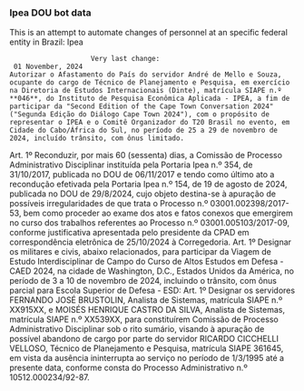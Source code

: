  ### Ipea DOU bot data
 This is an attempt to automate changes of personnel at an specific federal entity in Brazil: Ipea
 
                        Very last change: 
 	 01 November, 2024
	Autorizar o Afastamento do País do servidor André de Mello e Souza, ocupante do cargo de Técnico de Planejamento e Pesquisa, em exercício na Diretoria de Estudos Internacionais (Dinte), matrícula SIAPE n.º **046**, do Instituto de Pesquisa Econômica Aplicada - IPEA, a fim de participar da "Second Edition of the Cape Town Conversation 2024" ("Segunda Edição do Diálogo Cape Town 2024"), com o propósito de representar o IPEA e o Comitê Organizador do T20 Brasil no evento, em Cidade do Cabo/África do Sul, no período de 25 a 29 de novembro de 2024, incluído trânsito, com ônus limitado.
Art. 1º Reconduzir, por mais 60 (sessenta) dias, a Comissão de Processo Administrativo Disciplinar instituída pela Portaria Ipea n.º 354, de 31/10/2017, publicada no DOU de 06/11/2017 e tendo como último ato a recondução efetivada pela Portaria Ipea n.º 154, de 19 de agosto de 2024, publicada no DOU de 29/8/2024, cujo objeto destina-se à apuração de possíveis irregularidades de que trata o Processo n.º 03001.002398/2017-53, bem como proceder ao exame dos atos e fatos conexos que emergirem no curso dos trabalhos referentes ao Processo n.º 03001.005103/2017-09, conforme justificativa apresentada pelo presidente da CPAD em correspondência eletrônica de 25/10/2024 à Corregedoria.
Art. 1º Designar os militares e civis, abaixo relacionados, para participar da Viagem de Estudo Interdisciplinar de Campo do Curso de Altos Estudos em Defesa - CAED 2024, na cidade de Washington, D.C., Estados Unidos da América, no período de 3 a 10 de novembro de 2024, incluindo o trânsito, com ônus parcial para Escola Superior de Defesa - ESD:
Art. 1º Designar os servidores FERNANDO JOSÉ BRUSTOLIN, Analista de Sistemas, matrícula SIAPE n.º XX915XX, e MOISÉS HENRIQUE CASTRO DA SILVA, Analista de Sistemas, matrícula SIAPE n.º XX539XX, para constituírem Comissão de Processo Administrativo Disciplinar sob o rito sumário, visando à apuração de possível abandono de cargo por parte do servidor RICARDO CICCHELLI VELLOSO, Técnico de Planejamento e Pesquisa, matrícula SIAPE 361645, em vista da ausência ininterrupta ao serviço no período de 1/3/1995 até a presente data, conforme consta do Processo Administrativo n.º 10512.000234/92-87.
